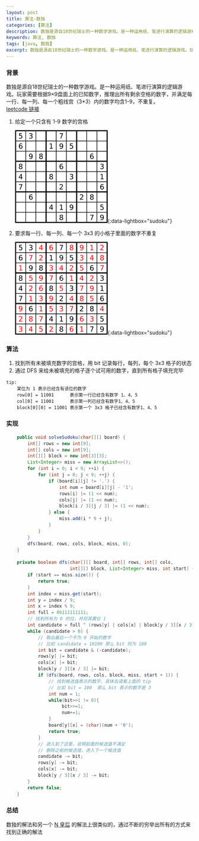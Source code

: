 ```yaml
---
layout: post
title: 算法-数独
categories: [算法]
description: 数独是源自18世纪瑞士的一种数学游戏。是一种运用纸、笔进行演算的逻辑游戏。玩家需要根据9×9盘面上的已知数字，推理出所有剩余空格的数字，并满足每一行、每一列、每一个粗线宫（3*3）内的数字均含1-9，不重复。
keywords: 算法, 数独
tags: [java, 数独]
excerpt: 数独是源自18世纪瑞士的一种数学游戏。是一种运用纸、笔进行演算的逻辑游戏。玩家需要根据9×9盘面上的已知数字，推理出所有剩余空格的数字，并满足每一行、每一列、每一个粗线宫（3*3）内的数字均含1-9，不重复。
---
```


### 背景
数独是源自18世纪瑞士的一种数学游戏。是一种运用纸、笔进行演算的逻辑游戏。玩家需要根据9×9盘面上的已知数字，推理出所有剩余空格的数字，并满足每一行、每一列、每一个粗线宫（3*3）内的数字均含1-9，不重复。  
[leetcode 链接](https://leetcode.com/problems/sudoku-solver/description/)

1. 给定一个只含有 1-9 数字的宫格

   [![sudoku][img1]][img1]{:data-lightbox="sudoku"}

1. 要求每一行、每一列、每一个 3x3 的小格子里面的数字不重复

   [![sudoku][img2]][img2]{:data-lightbox="sudoku"}

### 算法
1. 找到所有未被填充数字的宫格，用 bit 记录每行，每列，每个 3x3 格子的状态
1. 通过 DFS 来给未被填充的格子逐个试可用的数字，直到所有格子填充完毕
```
tip:
    某位为 1 表示已经含有该位的数字
    row[0] = 11001      表示第一行已经含有数字 1、4、5
    col[0] = 11001      表示第一列已经含有数字1、4、5 
    block[0][0] = 11001 表示第一个 3x3 格子已经含有数字1、4、5
```

### 实现
```java
    public void solveSudoku(char[][] board) {
        int[] rows = new int[9];
        int[] cols = new int[9];
        int[][] block = new int[3][3];
        List<Integer> miss = new ArrayList<>();
        for (int i = 0; i < 9; ++i) {
            for (int j = 0; j < 9; ++j) {
                if (board[i][j] != '.') {
                    int num = board[i][j] - '1';
                    rows[i] |= (1 << num);
                    cols[j] |= (1 << num);
                    block[i / 3][j / 3] |= (1 << num);
                } else {
                    miss.add(i * 9 + j);
                }
            }
        }
        dfs(board, rows, cols, block, miss, 0);
    }

    private boolean dfs(char[][] board, int[] rows, int[] cols,
                        int[][] block, List<Integer> miss, int start) {
        if (start == miss.size()) {
            return true;
        }
        int index = miss.get(start);
        int y = index / 9;
        int x = index % 9;
        int full = 0b111111111;
        // 找到所有为 0 的位，并将其置位 1
        int candidate = full ^ (rows[y] | cols[x] | block[y / 3][x / 3]);
        while (candidate > 0) {
            // 取出最后一个不为 0 开始的数字
            // 比如 candidate = 10100 那么 bit 则为 100
            int bit = candidate & (-candidate);
            rows[y] |= bit;
            cols[x] |= bit;
            block[y / 3][x / 3] |= bit;
            if (dfs(board, rows, cols, block, miss, start + 1)) {
                // 找到候选值表示的数字，具体去请看上面的 tip
                // 比如 bit = 100  那么 bit 表示的数字是 3
                int num = 1;
                while(bit>>1 != 0){
                     bit>>=1;
                     num+=1;
                }
                board[y][x] = (char)(num + '0');
                return true;
            }
            // 进入到了这里，说明前面的候选值不满足
            // 删除之前的候选值，进入下一个候选值
            candidate -= bit;
            rows[y] -= bit;
            cols[x] -= bit;
            block[y / 3][x / 3] -= bit;
        }
        return false;
    }
```

### 总结
数独的解法和另一个 [N 皇后][href1] 的解法上很类似的，通过不断的穷举出所有的方式来找到正确的解法


[href1]: /2018/04/14/algorithm-n-queens/
[img1]: /images/post/algorithm/sudoku-1.png
[img2]: /images/post/algorithm/sudoku-2.png